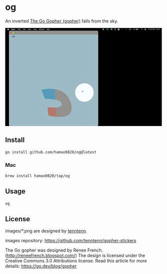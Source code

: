 # og

An inverted [The Go Gopher (gopher)](https://go.dev/blog/gopher) falls from the sky.

![](./og.gif)

## Install

```bash
go install github.com/hamao0820/og@latest
```

### Mac

```bash
brew install hamao0820/tap/og
```

## Usage

```bash
og
```

## License

images/\*.png are designed by [tenntenn](https://tenntenn.dev/).

images repository:
https://github.com/tenntenn/gopher-stickers

The Go gopher was designed by Renee French. (http://reneefrench.blogspot.com/)
The design is licensed under the Creative Commons 3.0 Attributions license.
Read this article for more details: https://go.dev/blog/gopher

```

```
